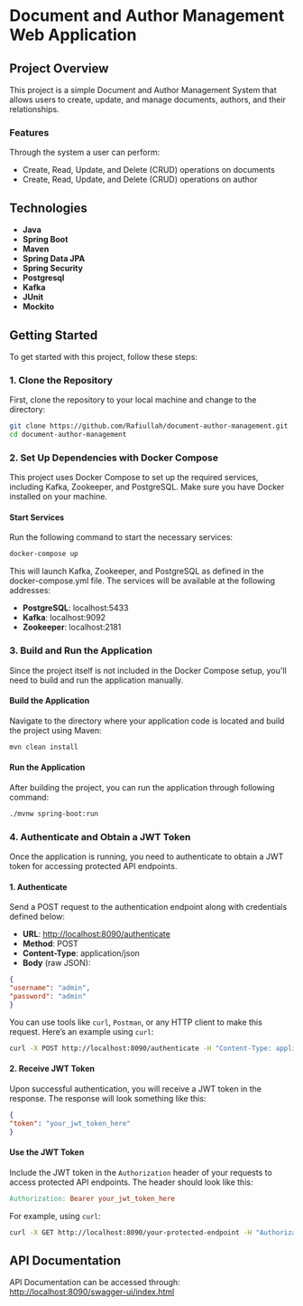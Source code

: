 # Document and Author Management Web Application

## Project Overview
This project is a simple Document and Author Management System that allows users to create, update, and manage documents, authors, and their relationships.

### Features
Through the system a user can perform:
- Create, Read, Update, and Delete (CRUD) operations on documents
- Create, Read, Update, and Delete (CRUD) operations on author

## Technologies
- **Java** 
- **Spring Boot** 
- **Maven** 
- **Spring Data JPA**
- **Spring Security**
- **Postgresql** 
- **Kafka** 
- **JUnit**
- **Mockito**

## Getting Started

To get started with this project, follow these steps:

### 1. Clone the Repository

First, clone the repository to your local machine and change to the directory:

```bash
git clone https://github.com/Rafiullah/document-author-management.git
cd document-author-management 
```
### 2. Set Up Dependencies with Docker Compose
   This project uses Docker Compose to set up the required services, including Kafka, Zookeeper, and PostgreSQL. Make sure you have Docker installed on your machine.

#### Start Services
Run the following command to start the necessary services:
```bash
docker-compose up
```
This will launch Kafka, Zookeeper, and PostgreSQL as defined in the docker-compose.yml file. The services will be available at the following addresses:

- **PostgreSQL**: localhost:5433
- **Kafka**: localhost:9092
- **Zookeeper**: localhost:2181

### 3. Build and Run the Application
   Since the project itself is not included in the Docker Compose setup, you'll need to build and run the application manually.

#### Build the Application
Navigate to the directory where your application code is located and build the project using Maven:
```bash 
mvn clean install
```
#### Run the Application
After building the project, you can run the application through following command:
```bash
./mvnw spring-boot:run
```
### 4. Authenticate and Obtain a JWT Token
   Once the application is running, you need to authenticate to obtain a JWT token for accessing protected API endpoints.

#### 1. Authenticate

Send a POST request to the authentication endpoint along with credentials defined below:

- **URL**: [http://localhost:8090/authenticate](http://localhost:8090/authenticate)
- **Method**: POST
- **Content-Type**: application/json
- **Body** (raw JSON):
```json
{
"username": "admin",
"password": "admin"
}
```
You can use tools like `curl`, `Postman`, or any HTTP client to make this request. Here’s an example using `curl`:

```bash
curl -X POST http://localhost:8090/authenticate -H "Content-Type: application/json" -d '{"username":"admin", "password":"admin"}'
```
#### 2. Receive JWT Token

Upon successful authentication, you will receive a JWT token in the response. The response will look something like this:

```json
{
"token": "your_jwt_token_here"
}
```
#### Use the JWT Token

Include the JWT token in the `Authorization` header of your requests to access protected API endpoints. The header should look like this:

```makefile
Authorization: Bearer your_jwt_token_here
```
For example, using `curl`:

```bash
curl -X GET http://localhost:8090/your-protected-endpoint -H "Authorization: Bearer your_jwt_token_here"
```

## API Documentation
API Documentation can be accessed through: </br>
[http://localhost:8090/swagger-ui/index.html](http://localhost:8090/swagger-ui/index.html)